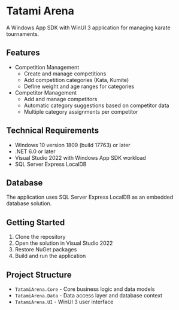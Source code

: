 # Tatami Arena

A Windows App SDK with WinUI 3 application for managing karate tournaments.

## Features

- Competition Management
  - Create and manage competitions
  - Add competition categories (Kata, Kumite)
  - Define weight and age ranges for categories
- Competitor Management
  - Add and manage competitors
  - Automatic category suggestions based on competitor data
  - Multiple category assignments per competitor

## Technical Requirements

- Windows 10 version 1809 (build 17763) or later
- .NET 6.0 or later
- Visual Studio 2022 with Windows App SDK workload
- SQL Server Express LocalDB

## Database

The application uses SQL Server Express LocalDB as an embedded database solution.

## Getting Started

1. Clone the repository
2. Open the solution in Visual Studio 2022
3. Restore NuGet packages
4. Build and run the application

## Project Structure

- `TatamiArena.Core` - Core business logic and data models
- `TatamiArena.Data` - Data access layer and database context
- `TatamiArena.UI` - WinUI 3 user interface 
